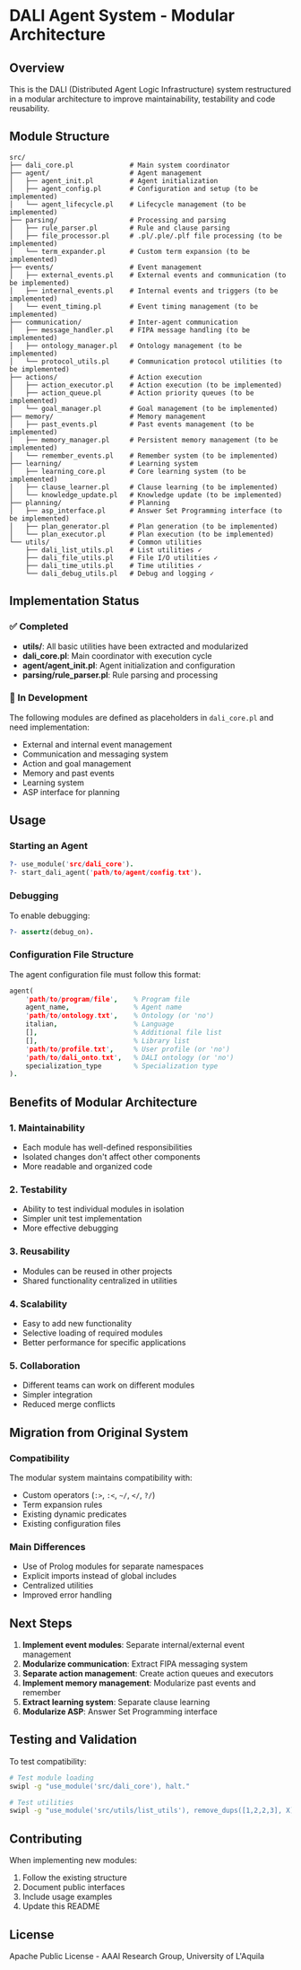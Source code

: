 # DALI Agent System - Modular Architecture

## Overview

This is the DALI (Distributed Agent Logic Infrastructure) system restructured in a modular architecture to improve maintainability, testability and code reusability.

## Module Structure

```
src/
├── dali_core.pl              # Main system coordinator
├── agent/                    # Agent management
│   ├── agent_init.pl         # Agent initialization
│   ├── agent_config.pl       # Configuration and setup (to be implemented)
│   └── agent_lifecycle.pl    # Lifecycle management (to be implemented)
├── parsing/                  # Processing and parsing
│   ├── rule_parser.pl        # Rule and clause parsing
│   ├── file_processor.pl     # .pl/.ple/.plf file processing (to be implemented)
│   └── term_expander.pl      # Custom term expansion (to be implemented)
├── events/                   # Event management
│   ├── external_events.pl    # External events and communication (to be implemented)
│   ├── internal_events.pl    # Internal events and triggers (to be implemented)
│   └── event_timing.pl       # Event timing management (to be implemented)
├── communication/            # Inter-agent communication
│   ├── message_handler.pl    # FIPA message handling (to be implemented)
│   ├── ontology_manager.pl   # Ontology management (to be implemented)
│   └── protocol_utils.pl     # Communication protocol utilities (to be implemented)
├── actions/                  # Action execution
│   ├── action_executor.pl    # Action execution (to be implemented)
│   ├── action_queue.pl       # Action priority queues (to be implemented)
│   └── goal_manager.pl       # Goal management (to be implemented)
├── memory/                   # Memory management
│   ├── past_events.pl        # Past events management (to be implemented)
│   ├── memory_manager.pl     # Persistent memory management (to be implemented)
│   └── remember_events.pl    # Remember system (to be implemented)
├── learning/                 # Learning system
│   ├── learning_core.pl      # Core learning system (to be implemented)
│   ├── clause_learner.pl     # Clause learning (to be implemented)
│   └── knowledge_update.pl   # Knowledge update (to be implemented)
├── planning/                 # Planning
│   ├── asp_interface.pl      # Answer Set Programming interface (to be implemented)
│   ├── plan_generator.pl     # Plan generation (to be implemented)
│   └── plan_executor.pl      # Plan execution (to be implemented)
└── utils/                    # Common utilities
    ├── dali_list_utils.pl    # List utilities ✓
    ├── dali_file_utils.pl    # File I/O utilities ✓
    ├── dali_time_utils.pl    # Time utilities ✓
    └── dali_debug_utils.pl   # Debug and logging ✓
```

## Implementation Status

### ✅ Completed
- **utils/**: All basic utilities have been extracted and modularized
- **dali_core.pl**: Main coordinator with execution cycle
- **agent/agent_init.pl**: Agent initialization and configuration
- **parsing/rule_parser.pl**: Rule parsing and processing

### 🚧 In Development
The following modules are defined as placeholders in `dali_core.pl` and need implementation:
- External and internal event management
- Communication and messaging system
- Action and goal management
- Memory and past events
- Learning system
- ASP interface for planning

## Usage

### Starting an Agent

```prolog
?- use_module('src/dali_core').
?- start_dali_agent('path/to/agent/config.txt').
```

### Debugging

To enable debugging:

```prolog
?- assertz(debug_on).
```

### Configuration File Structure

The agent configuration file must follow this format:

```prolog
agent(
    'path/to/program/file',    % Program file
    agent_name,                % Agent name
    'path/to/ontology.txt',    % Ontology (or 'no')
    italian,                   % Language
    [],                        % Additional file list
    [],                        % Library list
    'path/to/profile.txt',     % User profile (or 'no')
    'path/to/dali_onto.txt',   % DALI ontology (or 'no')
    specialization_type        % Specialization type
).
```

## Benefits of Modular Architecture

### 1. **Maintainability**
- Each module has well-defined responsibilities
- Isolated changes don't affect other components
- More readable and organized code

### 2. **Testability**
- Ability to test individual modules in isolation
- Simpler unit test implementation
- More effective debugging

### 3. **Reusability**
- Modules can be reused in other projects
- Shared functionality centralized in utilities

### 4. **Scalability**
- Easy to add new functionality
- Selective loading of required modules
- Better performance for specific applications

### 5. **Collaboration**
- Different teams can work on different modules
- Simpler integration
- Reduced merge conflicts

## Migration from Original System

### Compatibility
The modular system maintains compatibility with:
- Custom operators (`:>`, `:<`, `~/`, `</`, `?/`)
- Term expansion rules
- Existing dynamic predicates
- Existing configuration files

### Main Differences
- Use of Prolog modules for separate namespaces
- Explicit imports instead of global includes
- Centralized utilities
- Improved error handling

## Next Steps

1. **Implement event modules**: Separate internal/external event management
2. **Modularize communication**: Extract FIPA messaging system
3. **Separate action management**: Create action queues and executors
4. **Implement memory management**: Modularize past events and remember
5. **Extract learning system**: Separate clause learning
6. **Modularize ASP**: Answer Set Programming interface

## Testing and Validation

To test compatibility:

```bash
# Test module loading
swipl -g "use_module('src/dali_core'), halt."

# Test utilities
swipl -g "use_module('src/utils/list_utils'), remove_dups([1,2,2,3], X), write(X), halt."
```

## Contributing

When implementing new modules:
1. Follow the existing structure
2. Document public interfaces
3. Include usage examples
4. Update this README

## License

Apache Public License - AAAI Research Group, University of L'Aquila 